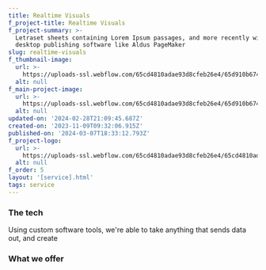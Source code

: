 ```yaml
---
title: Realtime Visuals
f_project-title: Realtime Visuals
f_project-summary: >-
  Letraset sheets containing Lorem Ipsum passages, and more recently with
  desktop publishing software like Aldus PageMaker 
slug: realtime-visuals
f_thumbnail-image:
  url: >-
    https://uploads-ssl.webflow.com/65cd4810adae93d8cfeb26e4/65d910b67416578214544695_render.png
  alt: null
f_main-project-image:
  url: >-
    https://uploads-ssl.webflow.com/65cd4810adae93d8cfeb26e4/65d910b67416578214544695_render.png
  alt: null
updated-on: '2024-02-28T21:09:45.687Z'
created-on: '2023-11-09T09:32:06.915Z'
published-on: '2024-03-07T18:33:12.793Z'
f_project-logo:
  url: >-
    https://uploads-ssl.webflow.com/65cd4810adae93d8cfeb26e4/65cd4810adae93d8cfeb2811_Project%20Logo%205.png
  alt: null
f_order: 5
layout: '[service].html'
tags: service
---
```


### The tech

Using custom software tools, we're able to take anything that sends data out, and create

### What we offer

‍
